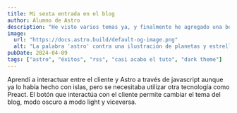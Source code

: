 ```yaml
---
title: Mi sexta entrada en el blog
author: Alumno de Astro
description: "He visto varios temas ya, y finalmente he agregado una botón para cambiar a modo oscuro"
image:
  url: "https://docs.astro.build/default-og-image.png"
  alt: "La palabra 'astro' contra una ilustración de planetas y estrellas."
pubDate: 2024-04-09
tags: ["astro", "éxitos", "rss", "casi acabo el tuto", "dark theme"]
---
```


Aprendí a interactuar entre el cliente y Astro a través de javascript aunque ya lo había hecho con islas, pero se necesitaba utilizar otra tecnología como Preact. El botón que interactúa con el cliente permite cambiar el tema del blog, modo oscuro a modo light y viceversa.